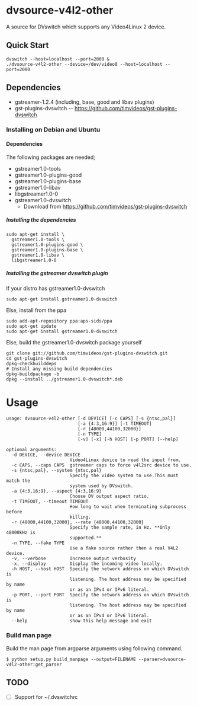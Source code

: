 # dvsource-v4l2-other

A source for DVswitch which supports any Video4Linux 2 device.

## Quick Start

```
dvswitch --host=localhost --port=2000 &
./dvsource-v4l2-other --device=/dev/video0 --host=localhost --port=2000
```

## Dependencies

 * gstreamer-1.2.4 (including, base, good and libav plugins)
 * gst-plugins-dvswitch -- https://github.com/timvideos/gst-plugins-dvswitch

### Installing on Debian and Ubuntu

#### Dependencies
The following packages are needed;

 * gstreamer1.0-tools
 * gstreamer1.0-plugins-good
 * gstreamer1.0-plugins-base
 * gstreamer1.0-libav
 * libgstreamer1.0-0
 * gstreamer1.0-dvswitch
   * Download from https://github.com/timvideos/gst-plugins-dvswitch

##### Installing the dependencies
```
sudo apt-get install \
  gstreamer1.0-tools \
  gstreamer1.0-plugins-good \
  gstreamer1.0-plugins-base \
  gstreamer1.0-libav \
  libgstreamer1.0-0
```

##### Installing the gstreamer dvswitch plugin

If your distro has gstreamer1.0-dvswitch
```
sudo apt-get install gstreamer1.0-dvswitch
```

Else, install from the ppa
```
sudo add-apt-repository ppa:aps-sids/ppa
sudo apt-get update
sudo apt-get install gstreamer1.0-dvswitch
```

Else, build the gstreamer1.0-dvswitch package yourself
```
git clone git://github.com/timvideos/gst-plugins-dvswitch.git
cd gst-plugins-dvswitch
dpkg-checkbuilddeps
# Install any missing build dependencies
dpkg-buildpackage -b
dpkg --install ../gstreamer1.0-dvswitch*.deb
```

# Usage

```
usage: dvsource-v4l2-other [-d DEVICE] [-c CAPS] [-s {ntsc,pal}]
                           [-a {4:3,16:9}] [-t TIMEOUT]
                           [-r {48000,44100,32000}]
                           [-n TYPE]
                           [-v] [-x] [-h HOST] [-p PORT] [--help]

optional arguments:
  -d DEVICE, --device DEVICE
                        Video4Linux device to read the input from.
  -c CAPS, --caps CAPS  gstreamer caps to force v4l2src device to use.
  -s {ntsc,pal}, --system {ntsc,pal}
                        Specify the video system to use.This must match the
                        system used by DVswitch.
  -a {4:3,16:9}, --aspect {4:3,16:9}
                        Choose DV output aspect ratio.
  -t TIMEOUT, --timeout TIMEOUT
                        How long to wait when terminating subprocess before
                        killing.
  -r {48000,44100,32000}, --rate {48000,44100,32000}
                        Specify the sample rate, in Hz. **Only 48000kHz is
                        supported.**
  -n TYPE, --fake TYPE
                        Use a fake source rather then a real V4L2 device.
  -v, --verbose         Increase output verbosity
  -x, --display         Display the incoming video locally.
  -h HOST, --host HOST  Specify the network address on which DVswitch is
                        listening. The host address may be specified by name
                        or as an IPv4 or IPv6 literal.
  -p PORT, --port PORT  Specify the network address on which DVswitch is
                        listening. The host address may be specified by name
                        or as an IPv4 or IPv6 literal.
  --help                show this help message and exit
```

### Build man page

Build the man page from argparse arguments using following command.

```
$ python setup.py build_manpage --output=FILENAME --parser=dvsource-v4l2-other:get_parser
```

## TODO

 - [ ] Support for ~/.dvswitchrc

